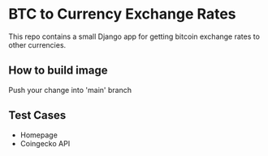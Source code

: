 # BTC to Currency Exchange Rates
This repo contains a small Django app for getting bitcoin exchange rates to other currencies.
## How to build image
Push your change into 'main' branch
## Test Cases
- Homepage
- Coingecko API
